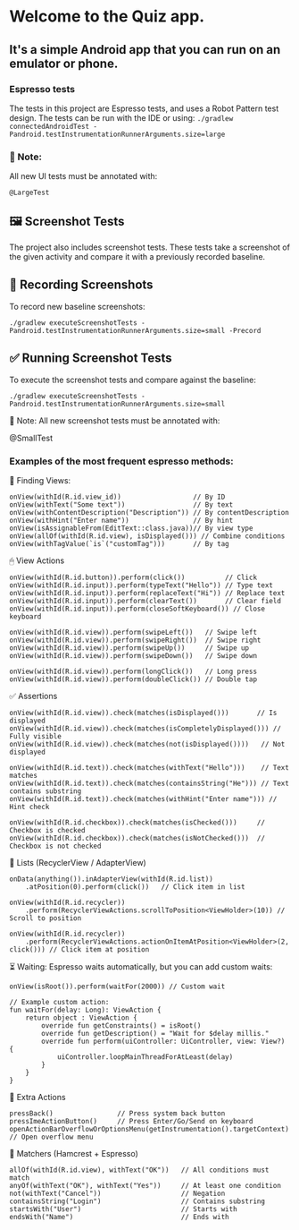 # Welcome to the Quiz app.

## It's a simple Android app that you can run on an emulator or phone. 

### Espresso tests
The tests in this project are Espresso tests, and uses a Robot Pattern test design. 
The tests can be run with the IDE or using:
```./gradlew connectedAndroidTest -Pandroid.testInstrumentationRunnerArguments.size=large```

### 🔖 Note:
All new UI tests must be annotated with:

``@LargeTest``

## 🖼 Screenshot Tests

The project also includes screenshot tests. These tests take a screenshot of the given activity and compare it with a previously recorded baseline.

## 📸 Recording Screenshots

To record new baseline screenshots:

``./gradlew executeScreenshotTests -Pandroid.testInstrumentationRunnerArguments.size=small -Precord``

## ✅ Running Screenshot Tests

To execute the screenshot tests and compare against the baseline:

``./gradlew executeScreenshotTests -Pandroid.testInstrumentationRunnerArguments.size=small``


🔖 Note:
All new screenshot tests must be annotated with:

@SmallTest

### Examples of the most frequent espresso methods:

🔎 Finding Views:
```
onView(withId(R.id.view_id))                  // By ID
onView(withText("Some text"))                 // By text
onView(withContentDescription("Description")) // By contentDescription
onView(withHint("Enter name"))                // By hint
onView(isAssignableFrom(EditText::class.java))// By view type
onView(allOf(withId(R.id.view), isDisplayed())) // Combine conditions
onView(withTagValue(`is`("customTag")))       // By tag
```

🖱 View Actions
```
onView(withId(R.id.button)).perform(click())          // Click
onView(withId(R.id.input)).perform(typeText("Hello")) // Type text
onView(withId(R.id.input)).perform(replaceText("Hi")) // Replace text
onView(withId(R.id.input)).perform(clearText())       // Clear field
onView(withId(R.id.input)).perform(closeSoftKeyboard()) // Close keyboard

onView(withId(R.id.view)).perform(swipeLeft())   // Swipe left
onView(withId(R.id.view)).perform(swipeRight())  // Swipe right
onView(withId(R.id.view)).perform(swipeUp())     // Swipe up
onView(withId(R.id.view)).perform(swipeDown())   // Swipe down

onView(withId(R.id.view)).perform(longClick())   // Long press
onView(withId(R.id.view)).perform(doubleClick()) // Double tap
```

✅ Assertions
```
onView(withId(R.id.view)).check(matches(isDisplayed()))       // Is displayed
onView(withId(R.id.view)).check(matches(isCompletelyDisplayed())) // Fully visible
onView(withId(R.id.view)).check(matches(not(isDisplayed())))   // Not displayed

onView(withId(R.id.text)).check(matches(withText("Hello")))    // Text matches
onView(withId(R.id.text)).check(matches(containsString("He"))) // Text contains substring
onView(withId(R.id.text)).check(matches(withHint("Enter name"))) // Hint check

onView(withId(R.id.checkbox)).check(matches(isChecked()))     // Checkbox is checked
onView(withId(R.id.checkbox)).check(matches(isNotChecked()))  // Checkbox is not checked
```

📜 Lists (RecyclerView / AdapterView)
```
onData(anything()).inAdapterView(withId(R.id.list))
    .atPosition(0).perform(click())   // Click item in list

onView(withId(R.id.recycler))
    .perform(RecyclerViewActions.scrollToPosition<ViewHolder>(10)) // Scroll to position

onView(withId(R.id.recycler))
    .perform(RecyclerViewActions.actionOnItemAtPosition<ViewHolder>(2, click())) // Click item at position
```

⏳ Waiting:
Espresso waits automatically, but you can add custom waits:
```
onView(isRoot()).perform(waitFor(2000)) // Custom wait

// Example custom action:
fun waitFor(delay: Long): ViewAction {
    return object : ViewAction {
        override fun getConstraints() = isRoot()
        override fun getDescription() = "Wait for $delay millis."
        override fun perform(uiController: UiController, view: View?) {
            uiController.loopMainThreadForAtLeast(delay)
        }
    }
}
```

🔄 Extra Actions
```
pressBack()                // Press system back button
pressImeActionButton()     // Press Enter/Go/Send on keyboard
openActionBarOverflowOrOptionsMenu(getInstrumentation().targetContext) // Open overflow menu
```

🧩 Matchers (Hamcrest + Espresso)
```
allOf(withId(R.id.view), withText("OK"))   // All conditions must match
anyOf(withText("OK"), withText("Yes"))     // At least one condition
not(withText("Cancel"))                    // Negation
containsString("Login")                    // Contains substring
startsWith("User")                         // Starts with
endsWith("Name")                           // Ends with
```
